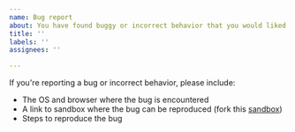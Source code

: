 ```yaml
---
name: Bug report
about: You have found buggy or incorrect behavior that you would liked fixed
title: ''
labels: ''
assignees: ''

---
```


If you're reporting a bug or incorrect behavior, please include:
* The OS and browser where the bug is encountered
* A link to sandbox where the bug can be reproduced (fork this [sandbox](https://codesandbox.io/s/fervent-glade-0bqk8?file=/src/index.js))
* Steps to reproduce the bug
